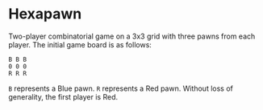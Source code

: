 Hexapawn
========

Two-player combinatorial game on a 3x3 grid with three pawns from each player.
The initial game board is as follows:

```plain
B B B
0 0 0
R R R
```

`B` represents a Blue pawn. `R` represents a Red pawn. Without loss of
generality, the first player is Red.
